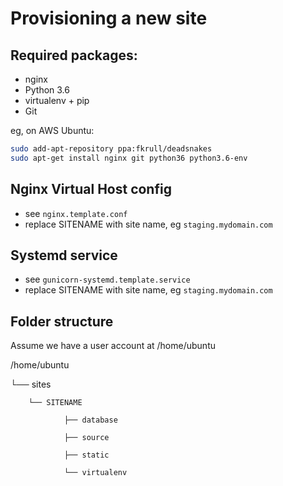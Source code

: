 Provisioning a new site
======================

## Required packages:

* nginx
* Python 3.6
* virtualenv + pip
* Git

eg, on AWS Ubuntu:

```bash
sudo add-apt-repository ppa:fkrull/deadsnakes
sudo apt-get install nginx git python36 python3.6-env
```

## Nginx Virtual Host config

* see `nginx.template.conf`
* replace SITENAME with site name, eg `staging.mydomain.com`

## Systemd service

* see `gunicorn-systemd.template.service`
* replace SITENAME with site name, eg `staging.mydomain.com`

## Folder structure
Assume we have a user account at /home/ubuntu

/home/ubuntu

└── sites

		└── SITENAME

				├── database

				├── source

				├── static

				└── virtualenv

